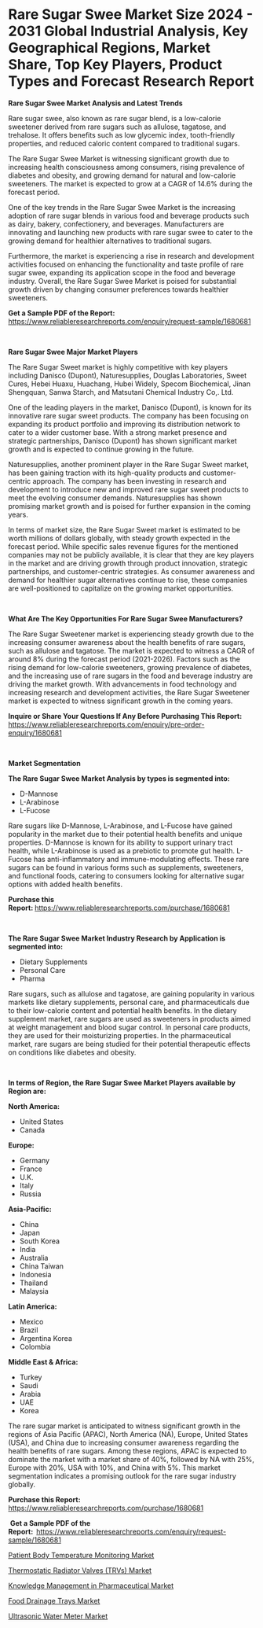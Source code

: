 <p><h1>Rare Sugar Swee Market Size 2024 - 2031 Global Industrial Analysis, Key Geographical Regions, Market Share, Top Key Players, Product Types and Forecast Research Report</h1></p><p><strong>Rare Sugar Swee Market Analysis and Latest Trends</strong></p>
<p><p>Rare sugar swee, also known as rare sugar blend, is a low-calorie sweetener derived from rare sugars such as allulose, tagatose, and trehalose. It offers benefits such as low glycemic index, tooth-friendly properties, and reduced caloric content compared to traditional sugars.</p><p>The Rare Sugar Swee Market is witnessing significant growth due to increasing health consciousness among consumers, rising prevalence of diabetes and obesity, and growing demand for natural and low-calorie sweeteners. The market is expected to grow at a CAGR of 14.6% during the forecast period.</p><p>One of the key trends in the Rare Sugar Swee Market is the increasing adoption of rare sugar blends in various food and beverage products such as dairy, bakery, confectionery, and beverages. Manufacturers are innovating and launching new products with rare sugar swee to cater to the growing demand for healthier alternatives to traditional sugars.</p><p>Furthermore, the market is experiencing a rise in research and development activities focused on enhancing the functionality and taste profile of rare sugar swee, expanding its application scope in the food and beverage industry. Overall, the Rare Sugar Swee Market is poised for substantial growth driven by changing consumer preferences towards healthier sweeteners.</p></p>
<p><strong>Get a Sample PDF of the Report:&nbsp;</strong> <a href="https://www.reliableresearchreports.com/enquiry/request-sample/1680681">https://www.reliableresearchreports.com/enquiry/request-sample/1680681</a></p>
<p>&nbsp;</p>
<p><strong>Rare Sugar Swee Major Market Players</strong></p>
<p><p>The Rare Sugar Sweet market is highly competitive with key players including Danisco (Dupont), Naturesupplies, Douglas Laboratories, Sweet Cures, Hebei Huaxu, Huachang, Hubei Widely, Specom Biochemical, Jinan Shengquan, Sanwa Starch, and Matsutani Chemical Industry Co,. Ltd.</p><p>One of the leading players in the market, Danisco (Dupont), is known for its innovative rare sugar sweet products. The company has been focusing on expanding its product portfolio and improving its distribution network to cater to a wider customer base. With a strong market presence and strategic partnerships, Danisco (Dupont) has shown significant market growth and is expected to continue growing in the future.</p><p>Naturesupplies, another prominent player in the Rare Sugar Sweet market, has been gaining traction with its high-quality products and customer-centric approach. The company has been investing in research and development to introduce new and improved rare sugar sweet products to meet the evolving consumer demands. Naturesupplies has shown promising market growth and is poised for further expansion in the coming years.</p><p>In terms of market size, the Rare Sugar Sweet market is estimated to be worth millions of dollars globally, with steady growth expected in the forecast period. While specific sales revenue figures for the mentioned companies may not be publicly available, it is clear that they are key players in the market and are driving growth through product innovation, strategic partnerships, and customer-centric strategies. As consumer awareness and demand for healthier sugar alternatives continue to rise, these companies are well-positioned to capitalize on the growing market opportunities.</p></p>
<p>&nbsp;</p>
<p><strong>What Are The Key Opportunities For Rare Sugar Swee Manufacturers?</strong></p>
<p><p>The Rare Sugar Sweetener market is experiencing steady growth due to the increasing consumer awareness about the health benefits of rare sugars, such as allulose and tagatose. The market is expected to witness a CAGR of around 8% during the forecast period (2021-2026). Factors such as the rising demand for low-calorie sweeteners, growing prevalence of diabetes, and the increasing use of rare sugars in the food and beverage industry are driving the market growth. With advancements in food technology and increasing research and development activities, the Rare Sugar Sweetener market is expected to witness significant growth in the coming years.</p></p>
<p><strong>Inquire or Share Your Questions If Any Before Purchasing This Report:</strong> <a href="https://www.reliableresearchreports.com/enquiry/pre-order-enquiry/1680681">https://www.reliableresearchreports.com/enquiry/pre-order-enquiry/1680681</a></p>
<p>&nbsp;</p>
<p><strong>Market Segmentation</strong></p>
<p><strong>The Rare Sugar Swee Market Analysis by types is segmented into:</strong></p>
<p><ul><li>D-Mannose</li><li>L-Arabinose</li><li>L-Fucose</li></ul></p>
<p><p>Rare sugars like D-Mannose, L-Arabinose, and L-Fucose have gained popularity in the market due to their potential health benefits and unique properties. D-Mannose is known for its ability to support urinary tract health, while L-Arabinose is used as a prebiotic to promote gut health. L-Fucose has anti-inflammatory and immune-modulating effects. These rare sugars can be found in various forms such as supplements, sweeteners, and functional foods, catering to consumers looking for alternative sugar options with added health benefits.</p></p>
<p><strong>Purchase this Report:&nbsp;</strong><a href="https://www.reliableresearchreports.com/purchase/1680681">https://www.reliableresearchreports.com/purchase/1680681</a></p>
<p>&nbsp;</p>
<p><strong>The Rare Sugar Swee Market Industry Research by Application is segmented into:</strong></p>
<p><ul><li>Dietary Supplements</li><li>Personal Care</li><li>Pharma</li></ul></p>
<p><p>Rare sugars, such as allulose and tagatose, are gaining popularity in various markets like dietary supplements, personal care, and pharmaceuticals due to their low-calorie content and potential health benefits. In the dietary supplement market, rare sugars are used as sweeteners in products aimed at weight management and blood sugar control. In personal care products, they are used for their moisturizing properties. In the pharmaceutical market, rare sugars are being studied for their potential therapeutic effects on conditions like diabetes and obesity.</p></p>
<p>&nbsp;</p>
<p><strong>In terms of Region, the Rare Sugar Swee Market Players available by Region are:</strong></p>
<p>
    <p> <strong> North America: </strong>
        <ul>
            <li>United States</li>
            <li>Canada</li>
        </ul>
        </p> 
    <p> <strong> Europe: </strong>
        <ul>
            <li>Germany</li>
            <li>France</li>
            <li>U.K.</li>
            <li>Italy</li>
            <li>Russia</li>
        </ul>
        </p> 
    <p> <strong> Asia-Pacific: </strong>
        <ul>
            <li>China</li>
            <li>Japan</li>
            <li>South Korea</li>
            <li>India</li>
            <li>Australia</li>
            <li>China Taiwan</li>
            <li>Indonesia</li>
            <li>Thailand</li>
            <li>Malaysia</li>
        </ul>
        </p> 
    <p> <strong> Latin America: </strong>
        <ul>
            <li>Mexico</li>
            <li>Brazil</li>
            <li>Argentina Korea</li>
            <li>Colombia</li>
        </ul>
        </p> 
    <p> <strong> Middle East & Africa: </strong>
        <ul>
            <li>Turkey</li>
            <li>Saudi</li>
            <li>Arabia</li>
            <li>UAE</li>
            <li>Korea</li>
        </ul>
    </p>
    </p>
<p><p>The rare sugar market is anticipated to witness significant growth in the regions of Asia Pacific (APAC), North America (NA), Europe, United States (USA), and China due to increasing consumer awareness regarding the health benefits of rare sugars. Among these regions, APAC is expected to dominate the market with a market share of 40%, followed by NA with 25%, Europe with 20%, USA with 10%, and China with 5%. This market segmentation indicates a promising outlook for the rare sugar industry globally.</p></p>
<p><strong>Purchase this Report: </strong><a href="https://www.reliableresearchreports.com/purchase/1680681">https://www.reliableresearchreports.com/purchase/1680681</a></p>
<p>&nbsp;<strong>Get a Sample PDF of the Report:&nbsp;&nbsp;</strong><a href="https://www.reliableresearchreports.com/enquiry/request-sample/1680681">https://www.reliableresearchreports.com/enquiry/request-sample/1680681</a></p>
<p><strong></strong></p>
<p><p><a href="https://medium.com/@markuspagac2023/patient-body-temperature-monitoring-market-insight-market-trends-growth-forecasted-from-2024-to-10d90c32bcb1">Patient Body Temperature Monitoring Market</a></p><p><a href="https://github.com/brenzgnarento/Market-Research-Report-List-1/blob/main/thermostatic-radiator-valves-trvs-market.md">Thermostatic Radiator Valves (TRVs) Market</a></p><p><a href="https://medium.com/@markuspagac2023/decoding-knowledge-management-in-pharmaceutical-market-metrics-market-share-trends-and-growth-7bac4a3500d4">Knowledge Management in Pharmaceutical Market</a></p><p><a href="https://issuu.com/reportprime-2/docs/food-drainage-trays-market-size-2030.pptx">Food Drainage Trays Market</a></p><p><a href="https://github.com/jerrycopelandthomaswsqd8q/Market-Research-Report-List-1/blob/main/ultrasonic-water-meter-market.md">Ultrasonic Water Meter Market</a></p></p>